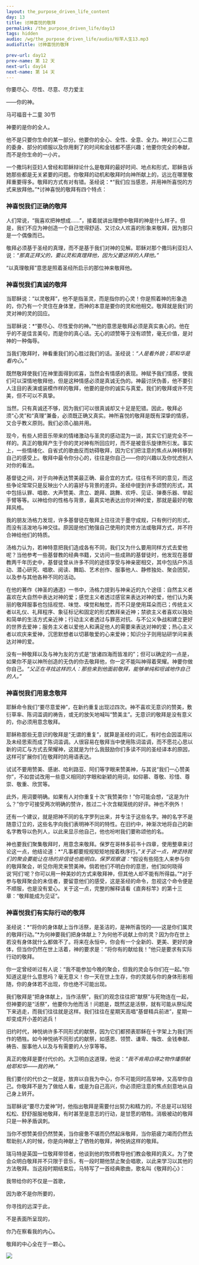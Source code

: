 ```yaml
---
layout: the_purpose_driven_life_content
day: 13
title: 讨神喜悦的敬拜
permalink: /the_purpose_driven_life/day13
tags: hidden
audio: /wg/the_purpose_driven_life/audio/标竿人生13.mp3
audioTitle: 讨神喜悦的敬拜

prev-url: day12
prev-name: 第 12 天
next-url: day14
next-name: 第 14 天
---
```


<div class="center script poem">
<p>你要尽心、尽性、尽意、尽力爱主</p>
<p>——你的神。</p>
<p class="sp-verse">马可福音十二童 30节</p>
</div>


<p class="first">神要的是你的全人。</p>

他不是只要你生命的某一部分。他要你的全心、全性、全意、全力。神对三心二意的委身、部分的顺服以及你用剩了的时间和金钱都不感兴趣；他要你完全的奉献，而不是你生命的一小片。

一个撒玛利亚妇人曾经和耶稣辩论什么是敬拜的最好时间、地点和形式，耶稣告诉她那些都是无关紧要的问题。你敬拜的动机和敬拜时向神所献上的，远比在哪里敬拜重要得多。敬拜的方式有对有错。圣经说：*“我们应当感恩，并用神所喜悦的方式来放拜他。”*讨神喜悦的敬拜有四个特点：

### 神喜悦我们正确的敬拜

人们常说，“我喜欢把神想成……”，接着就讲出理想中敬拜的神是什么样子。但是，我们不应为神创造一个自己觉得舒适、又讨众人欢喜的形象来敬拜，因为那只是一个偶像而已。

敬拜必须基于圣经的真理，而不是基于我们对神的见解。耶稣对那个撒玛利亚妇人说：*“那真正拜父的，要以灵和真理拜他，因为父要这样的人拜他。”*

“以真理敬拜”意思是照着圣经所启示的那位神来敬拜他。

### 神喜悦我们真诚的敬拜

当耶稣说：“以灵敬拜”，他不是指圣灵，而是指你的心灵！你是照着神的形象造的，你乃有一个灵住在身体里，而神的本意是要你的灵和他相交。敬拜就是我们的灵对神的灵的回应。

当耶稣说：*“要尽心、尽性爱你的神。”*他的意思是敬拜必须是真实衷心的。他在乎的不是佳言美句，而是你的真心话。无心的颂赞等于没有颂赞，毫无价值，是对神的一种侮辱。

当我们敬拜时，神看重我们的心胜过我们的话。圣经说：*“人是看外貌；耶和华是看内心。”*

既然敬拜使我们在神里面得到欢喜，当然会有情感的表现。神赋予我们情感，使我们可以深情地敬拜他，但是这种情感必须是真诚无伪的。神最讨厌伪善，他不要引人注目的表演或装模作样的敬拜，他要的是你的诚实与真爱。我们的敬拜或许不完美，但不可以不真挚。

当然，只有真诚还不够，因为我们可以很真诚却又十足是犯错。因此，敬拜必须“心灵”和“真理”兼备，必须既正确又真实。神所喜悦的敬拜是既有深挚的情感，又合乎教义原则。我们必须心脑并用。

现今，有些人把音乐带来的情绪激动与圣灵的感动混为一谈，其实它们是完全不一样的。真正的敬拜产生于你的灵对神有所回应时，而不是被音乐旋律所引发。事实上，一些情绪化、自省式的歌曲反而妨碍敬拜，因为它们把注意的焦点从神转移到自己的感受上。敬拜中最令你分心的，往往是你自己——你的兴趣以及你忧虑别人对你的看法。

基督徒之间，对于向神表达赞美最正确、最合宜的方式，往往有不同的意见，而这些争论常常只是反映出个人的喜好与背景的差异。圣经中提到许多颂赞的形式，其中包括认罪、唱歌、大声赞美、肃立、跪拜、跳舞、欢呼、见证、弹奏乐器、举起手臂等等。以神给你的性格与背景，最真实地表达出你对神的爱，那就是最好的敬拜风格。

我的朋友汤格力发现，许多基督徒在敬拜上往往流于墨守成规，只有例行的形式，而没有活泼地与神交往。原因是他们勉强自己使用的灵修方法或敬拜方式，并不符合神给他们的特质。

汤格力认为，若神特意把我们造成各有不同，我们又为什么要用同样方式去爱他呢？当他参考一些基督教的经典书籍，又访问一些成熟的基督徒时，他发现在基督教两千年历史中，基督徒曾从许多不同的途径享受与神亲密相交，其中包括户外活动、潜心研究、唱歌、阅读、舞蹈、艺术创作、服事他人、静修独处、聚会团契，以及参与其他各种不同的活动。

在他的著作《神圣的通道》一书中，汤格力提到与神亲近的九个途径：自然主义者喜欢在大自然中表达对神的爱；感觉主义者透过感官来表达对神的爱，他们认为美丽的敬拜服事也包括视觉、味觉、嗅觉和触觉，而不只是使用耳朵而已；传统主义者以礼仪、礼拜程序、象征标记和固定的形式教拜亲近神；禁欲主义者喜欢以独处和简单的生活方式亲近神；行动主义者透过与罪恶对抗、与不公义争战和建立更好的世界去爱神；服务主义者以爱他人和满足他人的需要来表达对神的爱；热心主义者以欢庆来爱神，沉思默想者以切慕敬爱的心来爱神；知识分子则用钻研学问来表达对神的爱。

没有一种敬拜以及与神为友的方式是“放诸四海而皆准的”；但可以确定的一点是，如果你不是以神所创造的无伪的你去敬拜他，你一定不能叫神得着荣耀。神要你做你自己。*“父正在寻找这样的人：那些来到他面前敬拜，能够单纯和坦诚地作自己的人。”*

### 神喜悦我们用意念敬拜

耶穌命令我们“要尽意爱神”，在新约重复出现过四次。神不喜欢无意识的赞美，敷衍草率、陈词滥调的祷告，或无的放矢地喊叫“赞美主”。无意识的敬拜是没有意义的，你必须用意念敬拜。

耶稣称那些无意识的敬拜是“无谓的重复”，就算是圣经的词汇，有时也会因滥用以及未经思索而成了陈词滥调。人很容易在敬拜当中使用陈词滥调，而不愿花心思以新的词汇与方式去荣耀神，这就是为什么我鼓励你们多读不同的圣经译本的原因，这样可扩展你们在敬拜时的用语表达。

试试不要用赞美、感谢、哈利路亚、阿们等字眼来赞美神，与其说“我们一心赞美你”，不如尝试改用一些意义相同的字眼和新颖的用词，如仰慕、尊敬、珍惜、尊崇、敬重、欣赏等。

此外，用词要明确。如果有人对你重复十次“我赞美你！”你可能会想，“这是为什么？”你宁可接受两次明确的赞许，胜过二十次含糊笼统的好评。神也不例外！

还有一个建议，就是把神不同的名字罗列出来，并专注于这些名字。神的名字不是随意订立的，这些名字向我们表明神不同的特性。在旧约中，神渐次地将自己的新名字教导以色列人，以此来显示他自己，他也吩咐我们要称颂他的名。

神也要我们聚集敬拜时，用意念来敬拜。保罗在哥林多前书十四章，使用整章来讨论这一点，他结论道：*“凡事都要规规矩矩地按着秩序行。”*关于这一点，神坚持我们的聚会要能让在场的非信徒也能明白。保罗观察道：*“假设有些陌生人来参与你的敬拜聚会，听见你用灵来赞美神。倘若他们不明白你的意思，他们如何晓得说‘阿们’呢？你可以用一种美妙的方式来敬拜神，但其他人却不能有所得益。”*对于参与敬拜聚会的未信者，要留意他们的感受，这是圣经的命令，忽视这个命令便是不顺服，也是没有爱心。关于这一点，完整的解释请看《直奔标竿》的第十三章：“敬拜能成为见证”。

### 神喜悦我们有实际行动的敬拜

圣经说：*“将你的身体献上当作活祭，是圣洁的，是神所喜悦的——这是你们属灵的敬拜行动。”*为何神要我们把身体献上？为何他不说献上你的灵？因为你在世上若没有身体就什么都做不了。将来在永恒中，你会有一个全新的、更美、更好的身体，但当你仍然在世上活着，神的要求是：“将你有的献给我！”他只是要求有实际行动的敬拜。

你一定曾经听过有人说：“我不能参加今晚的聚会，但我的灵会与你们在一起。”你知道这是什么意思吗？毫无意义！你一天在世上生存，你的灵就与你的身体形影相随，你的身体若不出现，你也绝不可能出现。

我们敬拜是“把身体献上，当作活祭”，我们的观念往往把“献祭”与死物连在一起，但神要的是“活祭”，他要你为他而活！问题是，既然这是活祭，就有可能从祭坛爬下来逃走，而我们往往就是这样。我们往往在星期天高唱“基督精兵前进”，星期一却变成开小差的逃兵！

旧约时代，神悦纳许多不同形式的献祭，因为它们都预表耶稣在十字架上为我们所作的牺牲。如今神悦纳不同形式的献祭，如感恩、领赞、谦卑、悔改、金钱奉献、祷告、服事他人以及与有需要的人分享等等。

真正的敬拜是要付代价的。大卫明白这道理，他说：*“我不肯用白得之物作燔祭献给耶和华——我的神。”*

我们要付的代价之一就是，放弃以自我为中心，你不可能同时高举神，又高举你自己。你敬拜不是为了做给人看，或是为自己高兴，你必须把注意的焦点刻意地从自己身上转开。

当耶稣说“要尽力爱神”时，他指出敬拜是需要付出努力和精力的，不总是可以轻轻松松、舒舒服服地敬拜，有时甚至是意志的行动，是甘愿的牺牲。消极被动的敬拜只是一种矛盾讽刺。

当你不想赞美但仍然赞美，当你疲惫不堪而仍然起床敬拜，当你筋疲力竭而仍然去帮助别人的时候，你是向神献上了牺牲的敬拜，神悦纳这样的敬拜。

瑞马特是英国一位敬拜带领者，他谈到他的牧师教导他们教会敬拜的真义。为了使会众明白敬拜并不只限于音乐，有一段时期他禁止聚会唱歌，以此来学习以其他的方法敬拜。当这段时期结束后，马特写了一首经典歌曲，歌名叫《敬拜的心》：

<div class="center script">
<p>我带给你的不仅是一首歌，</p>
<p>因为歌不是你所要的，</p>
<p>你寻找的远深于此，</p>
<p>不是表面所呈现的，</p>
<p>你乃在察看我的内心。</p>
</div>

敬拜的中心全在于一颗心。

<div class="article-img-wrapper">
  <img src="https://typora-1259024198.cos.ap-beijing.myqcloud.com/wg/the_purpose_driven_life/image/day13_card.jpg">
</div>
